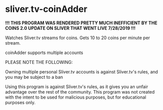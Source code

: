 # sliver.tv-coinAdder

**!!! THIS PROGRAM WAS RENDERED PRETTY MUCH INEFFICIENT BY THE COINS 2.0 UPDATE ON SLIVER THAT WENT LIVE 7/28/2019 !!!**

Watches Sliver.tv streams for coins. Gets 10 to 20 coins per minute per stream.

coinAdder supports multiple accounts


PLEASE NOTE THE FOLLOWING:

Owning multiple personal Sliver.tv accounts is against Sliver.tv's rules, and you may be subject to a ban

Using this program is against Sliver.tv's rules, as it gives you an unfair advantage over the rest of the community. This program was not created with the intent to be used for malicious purposes, but for educational purposes only.
